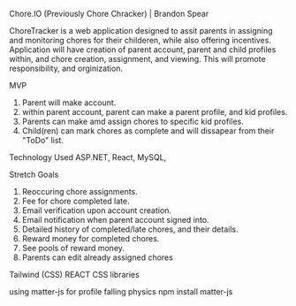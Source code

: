 Chore.IO (Previously Chore Chracker) | Brandon Spear


ChoreTracker is a web application designed to assit parents in assigning and monitoring chores for their childeren, while also offering incentives. Application will have creation of parent account, parent and child profiles within, and chore creation, assignment, and viewing. This will promote responsibility, and orginization.

MVP
1. Parent will make account.              
2. within parent account, parent can make a parent profile, and kid profiles.                                                      
4. Parents can make amd assign chores to specific kid profiles.
5. Child(ren) can mark chores as complete and will dissapear from their "ToDo" list. 

Technology Used
ASP.NET, React, MySQL, 

Stretch Goals
1. Reoccuring chore assignments.                                         
2. Fee for chore completed late.                                              
3. Email verification upon account creation.     
4. Email notification when parent account signed into.                                                             
5. Detailed history of completed/late chores, and their details.
5. Reward money for completed chores.
6. See pools of reward money.
7. Parents can edit already assigned chores



Tailwind (CSS) REACT CSS libraries

using matter-js for profile falling physics npm install matter-js